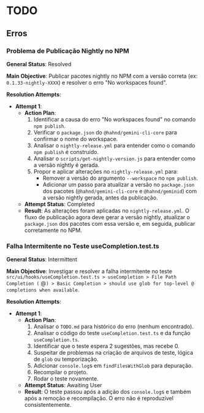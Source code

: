 # TODO

## Erros

### Problema de Publicação Nightly no NPM

**General Status**: Resolved

**Main Objective**: Publicar pacotes nightly no NPM com a versão correta (ex: `0.1.33-nightly-XXXX`) e resolver o erro "No workspaces found".

**Resolution Attempts**:

- **Attempt 1**:
  - **Action Plan**:
    1.  Identificar a causa do erro "No workspaces found" no comando `npm publish`.
    2.  Verificar o `package.json` do `@hahnd/gemini-cli-core` para confirmar o nome do workspace.
    3.  Analisar o `nightly-release.yml` para entender como o comando `npm publish` é construído.
    4.  Analisar o `scripts/get-nightly-version.js` para entender como a versão nightly é gerada.
    5.  Propor e aplicar alterações no `nightly-release.yml` para:
        -   Remover a versão do argumento `--workspace` no `npm publish`.
        -   Adicionar um passo para atualizar a versão no `package.json` dos pacotes (`@hahnd/gemini-cli-core` e `@hahnd/geminid`) com a versão nightly gerada, antes da publicação.
  - **Attempt Status**: Completed
  - **Result**: As alterações foram aplicadas no `nightly-release.yml`. O fluxo de publicação agora deve gerar a versão nightly, atualizar o `package.json` dos pacotes com essa versão e, em seguida, publicar corretamente no NPM.

### Falha Intermitente no Teste useCompletion.test.ts

**General Status**: Intermittent

**Main Objective**: Investigar e resolver a falha intermitente no teste `src/ui/hooks/useCompletion.test.ts > useCompletion > File Path Completion (` @`) > Basic Completion > should use glob for top-level @ completions when available`.

**Resolution Attempts**:

- **Attempt 1**:
  - **Action Plan**:
    1.  Analisar o `TODO.md` para histórico do erro (nenhum encontrado).
    2.  Analisar o código do teste `useCompletion.test.ts` e da função `useCompletion.ts`.
    3.  Identificar que o teste espera 2 sugestões, mas recebe 0.
    4.  Suspeitar de problemas na criação de arquivos de teste, lógica de `glob` ou temporização.
    5.  Adicionar `console.log`s em `findFilesWithGlob` para depuração.
    6.  Recompilar o projeto.
    7.  Rodar o teste novamente.
  - **Attempt Status**: Awaiting User
  - **Result**: O teste passou após a adição dos `console.log`s e também após a remoção e recompilação. O erro não é reproduzível consistentemente.
